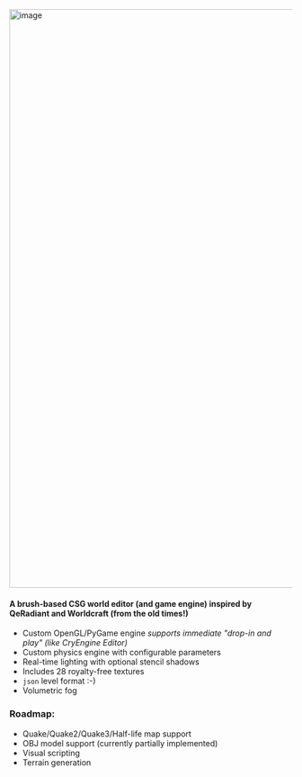 <img width="1798" height="1028" alt="image" src="https://github.com/user-attachments/assets/37761c81-82c5-4661-962f-0a31380f9ed9" />



#### A brush-based CSG world editor (and game engine) inspired by QeRadiant and Worldcraft (from the old times!)

* Custom OpenGL/PyGame engine _supports immediate "drop-in and play" (like CryEngine Editor)_
* Custom physics engine with configurable parameters
* Real-time lighting with optional stencil shadows
* Includes 28 royalty-free textures
* `json` level format :-)
* Volumetric fog

### Roadmap:
* Quake/Quake2/Quake3/Half-life map support
* OBJ model support (currently partially implemented)
* Visual scripting
* Terrain generation


